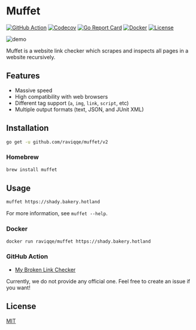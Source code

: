 # Muffet

[![GitHub Action](https://img.shields.io/github/actions/workflow/status/raviqqe/muffet/test.yaml?branch=main&style=flat-square)](https://github.com/raviqqe/muffet/actions)
[![Codecov](https://img.shields.io/codecov/c/github/raviqqe/muffet.svg?style=flat-square)](https://codecov.io/gh/raviqqe/muffet)
[![Go Report Card](https://goreportcard.com/badge/github.com/raviqqe/muffet?style=flat-square)](https://goreportcard.com/report/github.com/raviqqe/muffet)
[![Docker](https://img.shields.io/docker/pulls/raviqqe/muffet?style=flat-square)](https://hub.docker.com/r/raviqqe/muffet)
[![License](https://img.shields.io/github/license/raviqqe/muffet.svg?style=flat-square)](LICENSE)

![demo](img/demo.gif)

Muffet is a website link checker which scrapes and inspects all pages in a
website recursively.

## Features

- Massive speed
- High compatibility with web browsers
- Different tag support (`a`, `img`, `link`, `script`, etc)
- Multiple output formats (text, JSON, and JUnit XML)

## Installation

```sh
go get -u github.com/raviqqe/muffet/v2
```

### Homebrew

```sh
brew install muffet
```

## Usage

```sh
muffet https://shady.bakery.hotland
```

For more information, see `muffet --help`.

### Docker

```sh
docker run raviqqe/muffet https://shady.bakery.hotland
```

### GitHub Action

- [My Broken Link Checker](https://github.com/ruzickap/action-my-broken-link-checker)

Currently, we do not provide any official one. Feel free to create an issue if you want!

## License

[MIT](LICENSE)
